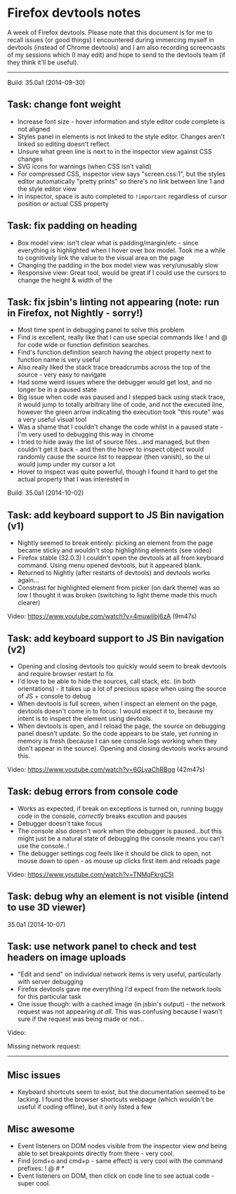 # Firefox devtools notes

A week of Firefox devtools. Please note that this document is for me to recall issues (or good things) I encountered during immercing myself in devtools (instead of Chrome devtools) and I am also recording screencasts of my sessions which (I may edit) and hope to send to the devtools team (if they think it'll be useful).

---

Build: 35.0a1 (2014-09-30)

## Task: change font weight

- Increase font size - hover information and style editor code complete is not aligned
- Styles panel in elements is not linked to the style editor. Changes aren't linked so editing doesn't reflect.
- Unsure what green line is next to in the inspector view against CSS changes
- SVG icons for warnings (when CSS isn't valid)
- For compressed CSS, inspector view says "screen.css:1", but the styles editor automatically "pretty prints" so there's no link between line 1 and the style editor view
- In inspector, space is auto completed to `!important` regardless of cursor position *or* actual CSS property

## Task: fix padding on heading

- Box model view: isn't clear what is padding/margin/etc - since everything is highlighted when I hover over box model. Took me a while to cognitively link the value to the visual area on the page
- Changing the padding in the box model view was very/unusably slow
- Responsive view: Great tool, would be great if I could use the cursors to change the height & width of the

## Task: fix jsbin's linting not appearing (note: run in Firefox, not Nightly - sorry!)

- Most time spent in debugging panel to solve this problem
- Find is excellent, really like that I can use special commands like ! and @ for code wide or function definition searches.
- Find's function definition search having the object property next to function name is very useful
- Also really liked the stack trace breadcrumbs across the top of the source - very easy to navigate
- Had some weird issues where the debugger would get lost, and no longer be in a paused state
- Big issue when code was paused and I stepped back using stack trace, it would jump to totally arbitrary line of code, and not the executed line, however the green arrow indicating the execution took "this route" was a very useful visual tool
- Was a shame that I couldn't change the code whilst in a paused state - I'm very used to debugging this way in chrome
- I tried to hide away the list of source files…and managed, but then couldn't get it back - and then the hover to inspect object would randomly cause the source list to reappear (then vanish), so the ui would jump under my cursor a lot
- Hover to inspect was quite powerful, though I found it hard to get the actual property that I was interested in

Build: 35.0a1 (2014-10-02)

## Task: add keyboard support to JS Bin navigation (v1)

- Nightly seemed to break entirely: picking an element from the page became sticky and wouldn't stop highlighting elements (see video)
- Firefox stable (32.0.3) I couldn't open the devtools at all from keyboard command. Using menu opened devtools, but it appeared blank.
- Returned to Nightly (after restarts of devtools) and devtools works again...
- Constrast for highlighted element from picker (on dark theme) was so low I thought it was broken (switching to light theme made this much clearer)

Video: https://www.youtube.com/watch?v=4muwlibj6zA (9m47s)

## Task: add keyboard support to JS Bin navigation (v2)

- Opening and closing devtools too quickly would seem to break devtools and require browser restart to fix
- I'd love to be able to hide the sources, call stack, etc. (in both orientations) - it takes up a lot of precious space when using the source of JS + console to debug
- When devtools is full screen, when I inspect an element on the page, devtools doesn't come in to focus: I would expect it to, because my intent is to inspect the element using devtools.
- When devtools is open, and I reload the page, the source on debugging panel doesn't update. So the code appears to be stale, yet running in memory is fresh (because I can see console.logs working when they don't appear in the source). Opening and closing devtools works around this.

Video: https://www.youtube.com/watch?v=6GLyaChRBgg (42m47s)

## Task: debug errors from console code

- Works as expected, if break on exceptions is turned on, running buggy code in the console, *correctly* breaks excution and pauses
- Debugger doesn't take focus
- The console also doesn't work when the debugger is paused...but this might just be a natural state of debugging the console means you can't use the console..!
- The debugger settings cog feels like it should be click to open, not mouse down to open - as mouse up clicks first item and reloads page

Video: https://www.youtube.com/watch?v=TNMqFkrgC5I


## Task: debug why an element is not visible (intend to use 3D viewer)

35.0a1 (2014-10-07)



## Task: use network panel to check and test headers on image uploads

- "Edit and send" on individual network items is very useful, particularly with server debugging
- Firefox devtools gave me everything I'd expect from the network tools for this particular task
- One issue though: with a cached image (in jsbin's output) - the network request was not appearing *at all*. This was confusing because I wasn't sure if the request was being made or not...

Video:

Missing network request:

---

## Misc issues

- Keyboard shortcuts seem to exist, but the documentation seemed to be lacking. I found the browser shortcuts webpage (which wouldn't be useful if coding offline), but it only listed a few

## Misc awesome

- Event listeners on DOM nodes visible from the inspector view *and* being able to set breakpoints directly from there - very cool.
- Find (cmd+o and cmd+p - same effect) is very cool with the command prefixes: ! @ # *
- Event listeners on DOM, then click on code line to see actual code - super cool.